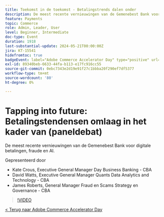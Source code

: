 ```yaml
---
title: Toekomst in de toekomst - Betalingstrends dalen onder
description: De meest recente vernieuwingen van de Gemenebest Bank voor digitale betalingen, fraude en AI.
feature: Payments
topic: Commerce
role: Admin, Leader, User
level: Beginner, Intermediate
doc-type: Event
duration: 1918
last-substantial-update: 2024-05-21T00:00:00Z
jira: KT-15541
hidefromtoc: true
badgeEvent: label="Adobe Commerce Accelerator Day" type="positive" url="https://experienceleague.adobe.com/en/docs/events/apac-commerce-recordings/2024/overview"
exl-id: 89340beb-6633-44fa-b113-e17fc916cc55
source-git-commit: 0ebc7343e2d19e91f27c1bbba20f290ef7df5377
workflow-type: tm+mt
source-wordcount: '80'
ht-degree: 0%

---
```


# Tapping into future: Betalingstendensen omlaag in het kader van (paneldebat)

De meest recente vernieuwingen van de Gemenebest Bank voor digitale betalingen, fraude en AI.

Gepresenteerd door

+ Kate Crous, Executive General Manager Day Business Banking - CBA
+ David Watts, Executive General Manager Quants Data Analytics and Technology - CBA
+ James Roberts, General Manager Fraud en Scams Strategy en Governance - CBA

>[!VIDEO](https://video.tv.adobe.com/v/3429268/?learn=on)

[&lt; Terug naar Adobe Commerce Accelerator Day](./overview.md)
